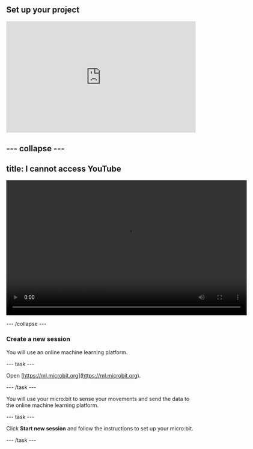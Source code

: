 ## Set up your project

<html>
<div style="position: relative; width: 100%; overflow: hidden; padding-top: 56.25%;">
<p><iframe style="position: absolute; top: 0; left: 0; right: 0; width: 100%; height: 100%; border: none;" src="https://www.youtube.com/embed/OA95hLaH4SU?rel=0&cc_load_policy=1" allowfullscreen allow="accelerometer; autoplay; clipboard-write; encrypted-media; gyroscope; picture-in-picture; web-share"></iframe></p>
</div>
</html>

--- collapse ---
---
title: I cannot access YouTube
---

<video width="640" height="360" controls>
  <source src="images/Dance-detector-Part-1-subs.mp4" type="video/mp4">
Your browser does not support the video tag.
</video>

--- /collapse ---

### Create a new session

You will use an online machine learning platform.

--- task ---

Open [https://ml.microbit.org](https://ml.microbit.org).

--- /task ---

You will use your micro:bit to sense your movements and send the data to the online machine learning platform.

--- task ---

Click **Start new session** and follow the instructions to set up your micro:bit.

--- /task ---
